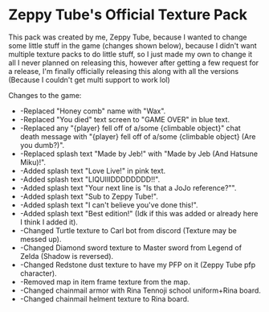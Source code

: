 # Zeppy Tube's Official Texture Pack

This pack was created by me, Zeppy Tube, because I wanted to change some little stuff in the game (changes shown below), because I didn't want multiple texture packs to do little stuff, so I just made my own to change it all
I never planned on releasing this, however after getting a few request for a release, I'm finally officially releasing this along with all the versions (Because I couldn't get multi support to work lol)

Changes to the game:
- -Replaced "Honey comb" name with "Wax".
- -Replaced "You died" text screen to "GAME OVER" in blue text.
- -Replaced any "{player} fell off of a/some {climbable object}" chat death message with "{player} fell off of a/some {climbable object} (Are you dumb?)".
- -Replaced splash text "Made by Jeb!" with "Made by Jeb (And Hatsune Miku)!".
- -Added splash text "Love Live!" in pink text.
- -Added splash text "LIQUIIIDDDDDDDD!!".
- -Added splash text "Your next line is "Is that a JoJo reference?"".
- -Added splash text "Sub to Zeppy Tube!".
- -Added splash text "I can't believe you've done this!".
- -Added splash text "Best edition!" (Idk if this was added or already here I think I added it).
- -Changed Turtle texture to Carl bot from discord (Texture may be messed up).
- -Changed Diamond sword texture to Master sword from Legend of Zelda (Shadow is reversed).
- -Changed Redstone dust texture to have my PFP on it (Zeppy Tube pfp character).
- -Removed map in item frame texture from the map.
- -Changed chainmail armor with Rina Tennoji school uniform+Rina board.
- -Changed chainmail helment texture to Rina board.

